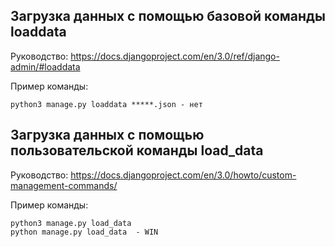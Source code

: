 


## Загрузка данных с помощью базовой команды loaddata
Руководство: https://docs.djangoproject.com/en/3.0/ref/django-admin/#loaddata

Пример команды:
```
python3 manage.py loaddata *****.json - нет
```


## Загрузка данных с помощью пользовательской команды load_data
Руководство: https://docs.djangoproject.com/en/3.0/howto/custom-management-commands/

Пример команды:
```
python3 manage.py load_data
python manage.py load_data  - WIN
```



